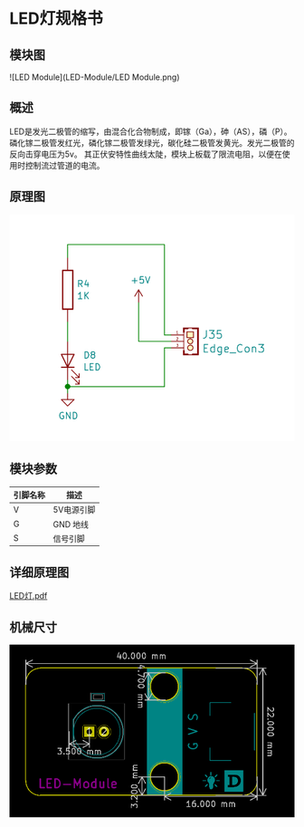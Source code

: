 # LED灯规格书

## 模块图

![LED Module](LED-Module/LED Module.png)

## 概述

​		LED是发光二极管的缩写，由混合化合物制成，即镓（Ga），砷（AS），磷（P）。 磷化镓二极管发红光，磷化镓二极管发绿光，碳化硅二极管发黄光。发光二极管的反向击穿电压为5v。 其正伏安特性曲线太陡，模块上板载了限流电阻，以便在使用时控制流过管道的电流。

## 原理图

![5](LED-Module/5.png)

## 模块参数

| 引脚名称 | 描述       |
| -------- | ---------- |
| V        | 5V电源引脚 |
| G        | GND 地线   |
| S        | 信号引脚   |

## 详细原理图

 [LED灯.pdf](LED-Module/LED灯.pdf) 

## 机械尺寸

![3](LED-Module/3.png)